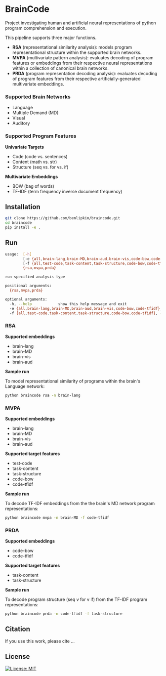 # BrainCode

Project investigating human and artificial neural representations of python program comprehension and execution.

This pipeline supports three major functions.

-   **RSA** (representational similarity analysis): models program representational structure within the supported brain networks.
-   **MVPA** (multivariate pattern analysis): evaluates decoding of program features or embeddings from their respective neural representations within a collection of canonical brain networks.
-   **PRDA** (program representation decoding analysis): evaluates decoding of program features from their respective artificially-generated multivariate embeddings.

### Supported Brain Networks

-   Language
-   Multiple Demand (MD)
-   Visual
-   Auditory

### Supported Program Features

**Univariate Targets**

-   Code (code vs. sentences)
-   Content (math vs. str)
-   Structure (seq vs. for vs. if)

**Multivariate Embeddings**

-   BOW (bag of words)
-   TF-IDF (term frequency inverse document frequency)

## Installation

```bash
git clone https://github.com/benlipkin/braincode.git
cd braincode
pip install -e .
```

## Run

```bash
usage:  [-h]
        [-e {all,brain-lang,brain-MD,brain-aud,brain-vis,code-bow,code-tfidf}]
        [-f {all,test-code,task-content,task-structure,code-bow,code-tfidf}]
        {rsa,mvpa,prda}

run specified analysis type

positional arguments:
  {rsa,mvpa,prda}

optional arguments:
  -h, --help            show this help message and exit
  -e {all,brain-lang,brain-MD,brain-aud,brain-vis,code-bow,code-tfidf}, --embedding {all,brain-lang,brain-MD,brain-aud,brain-vis,code-bow,code-tfidf}
  -f {all,test-code,task-content,task-structure,code-bow,code-tfidf}, --feature {all,test-code,task-content,task-structure,code-bow,code-tfidf}
```

### RSA

**Supported embeddings**

-   brain-lang
-   brain-MD
-   brain-vis
-   brain-aud

**Sample run**

To model representational similarity of programs within the brain's Language network:

```bash
python braincode rsa -n brain-lang
```

### MVPA

**Supported embeddings**

-   brain-lang
-   brain-MD
-   brain-vis
-   brain-aud

**Supported target features**

-   test-code
-   task-content
-   task-structure
-   code-bow
-   code-tfidf

**Sample run**

To decode TF-IDF embeddings from the the brain's MD network program representations:

```bash
python braincode mvpa -n brain-MD -f code-tfidf
```

### PRDA

**Supported embeddings**

-   code-bow
-   code-tfidf

**Supported target features**

-   task-content
-   task-structure

**Sample run**

To decode program structure (seq v for v if) from the TF-IDF program representations:

```bash
python braincode prda -n code-tfidf -f task-structure
```

## Citation

If you use this work, please cite ...

## License

[![License: MIT](https://img.shields.io/badge/License-MIT-blue.svg)](https://opensource.org/licenses/MIT)

